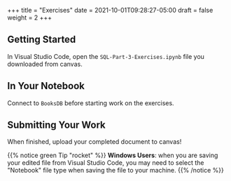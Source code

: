 +++
title = "Exercises"
date = 2021-10-01T09:28:27-05:00
draft = false
weight = 2
+++

## Getting Started

In Visual Studio Code, open the `SQL-Part-3-Exercises.ipynb` file you downloaded from canvas.

## In Your Notebook

Connect to `BooksDB` before starting work on the exercises.

## Submitting Your Work

When finished, upload your completed document to canvas!

{{% notice green Tip "rocket" %}}
**Windows Users**: when you are saving your edited file from Visual Studio Code, you may need to select the "Notebook" file type when saving the file to your machine.
{{% /notice %}}
